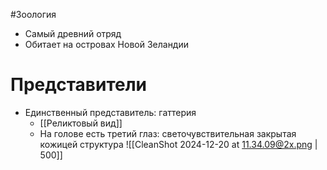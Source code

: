 #Зоология 
- Самый древний отряд
- Обитает на островах Новой Зеландии
# Представители
- Единственный представитель: гаттерия 
	- [[Реликтовый вид]]
	- На голове есть третий глаз: светочувствительная закрытая кожицей структура
![[CleanShot 2024-12-20 at 11.34.09@2x.png | 500]]